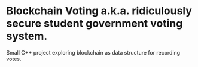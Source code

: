 # Blockchain Voting a.k.a. ridiculously secure student government voting system.
Small C++ project exploring blockchain as data structure for recording votes.
